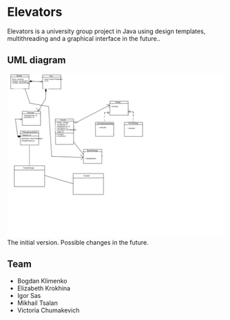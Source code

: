 # Elevators

Elevators is a university group project in Java using design templates, multithreading and a graphical interface in the future..

## UML diagram

![alt text](https://github.com/ihorsas/Elevators/blob/victoriashining21-patch-1/photo_2022-04-22_12-46-58.jpg)
The initial version. Possible changes in the future.

## Team
- Bogdan Klimenko
- Elizabeth Krokhina
- Igor Sas
- Mikhail Tsalan
- Victoria Chumakevich
